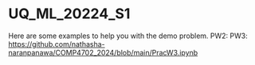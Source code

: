# UQ_ML_20224_S1
Here are some examples to help you with the demo problem.
PW2: 
PW3: https://github.com/nathasha-naranpanawa/COMP4702_2024/blob/main/PracW3.ipynb
